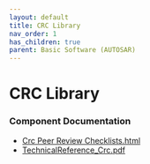 ```yaml
---
layout: default
title: CRC Library
nav_order: 1
has_children: true
parent: Basic Software (AUTOSAR)
---
```

# CRC Library
### Component Documentation

- [Crc Peer Review Checklists.html](doc/Crc%20Peer%20Review%20Checklists.html)
- [TechnicalReference_Crc.pdf](doc/TechnicalReference_Crc.pdf)

